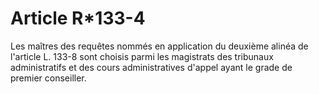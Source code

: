 # Article R*133-4

Les maîtres des requêtes nommés en application du deuxième alinéa de l'article L. 133-8 sont choisis parmi les magistrats des tribunaux administratifs et des cours administratives d'appel ayant le grade   de premier conseiller.

